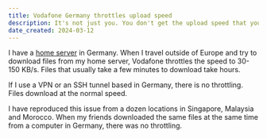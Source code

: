 ```yaml
---
title: Vodafone Germany throttles upload speed
description: It's not just you. You don't get the upload speed that you pay for.
date_created: 2024-03-12
---
```


I have a [home server](/projects/home-server) in Germany. When I travel outside of Europe and try to download files from my home server, Vodafone throttles the speed to 30-150 KB/s. Files that usually take a few minutes to download take hours.

If I use a VPN or an SSH tunnel based in Germany, there is no throttling. Files download at the normal speed.

I have reproduced this issue from a dozen locations in Singapore, Malaysia and Morocco. When my friends downloaded the same files at the same time from a computer in Germany, there was no throttling.